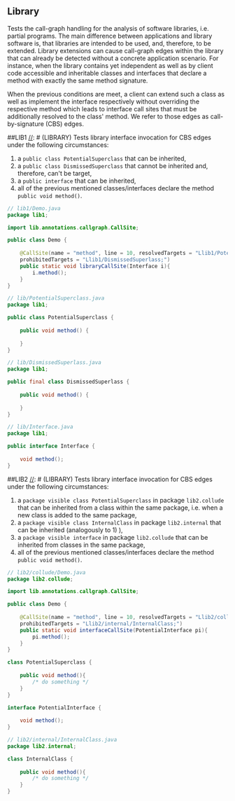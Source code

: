 ## Library
Tests the call-graph handling for the analysis of software libraries, i.e. partial programs. The main
difference between applications and library software is, that libraries are intended to be used, and,
therefore, to be extended. Library extensions can cause call-graph edges within the library that can
already be detected without a concrete application scenario. For instance, when the library contains yet
independent as well as by client code accessible and inheritable classes and interfaces that declare
a method with exactly the same method signature.
 
When the previous conditions are meet, a client can extend such a class as well as implement the
interface respectively without overriding the respective method which leads to interface call sites
that must be additionally resolved to the class' method. We refer to those edges as call-by-signature
(CBS) edges. 

##LIB1
[//]: # (LIBRARY)
Tests library interface invocation for CBS edges under the following circumstances:
1) a ```public class PotentialSuperclass``` that can be inherited,
2) a ```public class DismissedSuperclass``` that cannot be inherited and, therefore, can't be target,
3) a ```public interface``` that can be inherited,
4) all of the previous mentioned classes/interfaces declare the method ```public void method()```. 
```java
// lib1/Demo.java
package lib1;

import lib.annotations.callgraph.CallSite;

public class Demo {
    
    @CallSite(name = "method", line = 10, resolvedTargets = "Llib1/PotentialSuperclass;",
    prohibitedTargets = "Llib1/DismissedSuperlass;")
    public static void libraryCallSite(Interface i){
        i.method();
    }
}
```
```java
// lib/PotentialSuperclass.java
package lib1;

public class PotentialSuperclass {
    
    public void method() {
        
    }
}
```
```java
// lib/DismissedSuperlass.java
package lib1;

public final class DismissedSuperlass {
    
    public void method() {
        
    }
}
```
```java
// lib/Interface.java
package lib1;

public interface Interface {
    
    void method();
}
```
[//]: # (END)

##LIB2
[//]: # (LIBRARY)
Tests library interface invocation for CBS edges under the following circumstances:
1) a ```package visible class PotentialSuperclass``` in package ```lib2.collude``` that can be
inherited from a class within the same package, i.e. when a new class is added to the same package,
2) a ```package visible class InternalClass``` in package ```lib2.internal``` that can be inherited 
(analogously to 1) ),
3) a ```package visible interface``` in package ```lib2.collude``` that can be inherited from classes in the same package,
4) all of the previous mentioned classes/interfaces declare the method ```public void method()```. 
```java
// lib2/collude/Demo.java
package lib2.collude;

import lib.annotations.callgraph.CallSite;

public class Demo {
    
    @CallSite(name = "method", line = 10, resolvedTargets = "Llib2/collude/PotentialSuperclass;", 
    prohibitedTargets = "Llib2/internal/InternalClass;")
    public static void interfaceCallSite(PotentialInterface pi){
        pi.method();
    }
}

class PotentialSuperclass {
    
    public void method(){
        /* do something */
    }
}

interface PotentialInterface {
    
    void method();
}
```
```java
// lib2/internal/InternalClass.java
package lib2.internal;

class InternalClass {
    
    public void method(){
        /* do something */
    }
}
```
[//]: # (END)